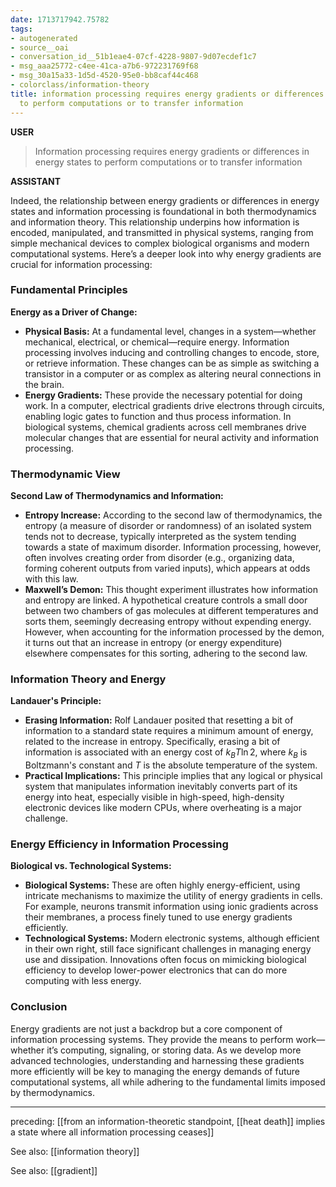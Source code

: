 ```yaml
---
date: 1713717942.75782
tags:
- autogenerated
- source__oai
- conversation_id__51b1eae4-07cf-4228-9807-9d07ecdef1c7
- msg_aaa25772-c4ee-41ca-a7b6-972231769f68
- msg_30a15a33-1d5d-4520-95e0-bb8caf44c468
- colorclass/information-theory
title: information processing requires energy gradients or differences in energy states
  to perform computations or to transfer information
---
```


**USER**

> Information processing requires energy gradients or differences in energy states to perform computations or to transfer information


**ASSISTANT**

Indeed, the relationship between energy gradients or differences in energy states and information processing is foundational in both thermodynamics and information theory. This relationship underpins how information is encoded, manipulated, and transmitted in physical systems, ranging from simple mechanical devices to complex biological organisms and modern computational systems. Here’s a deeper look into why energy gradients are crucial for information processing:

### Fundamental Principles

**Energy as a Driver of Change:**
- **Physical Basis:** At a fundamental level, changes in a system—whether mechanical, electrical, or chemical—require energy. Information processing involves inducing and controlling changes to encode, store, or retrieve information. These changes can be as simple as switching a transistor in a computer or as complex as altering neural connections in the brain.
- **Energy Gradients:** These provide the necessary potential for doing work. In a computer, electrical gradients drive electrons through circuits, enabling logic gates to function and thus process information. In biological systems, chemical gradients across cell membranes drive molecular changes that are essential for neural activity and information processing.

### Thermodynamic View

**Second Law of Thermodynamics and Information:**
- **Entropy Increase:** According to the second law of thermodynamics, the entropy (a measure of disorder or randomness) of an isolated system tends not to decrease, typically interpreted as the system tending towards a state of maximum disorder. Information processing, however, often involves creating order from disorder (e.g., organizing data, forming coherent outputs from varied inputs), which appears at odds with this law.
- **Maxwell’s Demon:** This thought experiment illustrates how information and entropy are linked. A hypothetical creature controls a small door between two chambers of gas molecules at different temperatures and sorts them, seemingly decreasing entropy without expending energy. However, when accounting for the information processed by the demon, it turns out that an increase in entropy (or energy expenditure) elsewhere compensates for this sorting, adhering to the second law.

### Information Theory and Energy

**Landauer's Principle:**
- **Erasing Information:** Rolf Landauer posited that resetting a bit of information to a standard state requires a minimum amount of energy, related to the increase in entropy. Specifically, erasing a bit of information is associated with an energy cost of $k_B T \ln 2$, where $k_B$ is Boltzmann's constant and $T$ is the absolute temperature of the system.
- **Practical Implications:** This principle implies that any logical or physical system that manipulates information inevitably converts part of its energy into heat, especially visible in high-speed, high-density electronic devices like modern CPUs, where overheating is a major challenge.

### Energy Efficiency in Information Processing

**Biological vs. Technological Systems:**
- **Biological Systems:** These are often highly energy-efficient, using intricate mechanisms to maximize the utility of energy gradients in cells. For example, neurons transmit information using ionic gradients across their membranes, a process finely tuned to use energy gradients efficiently.
- **Technological Systems:** Modern electronic systems, although efficient in their own right, still face significant challenges in managing energy use and dissipation. Innovations often focus on mimicking biological efficiency to develop lower-power electronics that can do more computing with less energy.

### Conclusion

Energy gradients are not just a backdrop but a core component of information processing systems. They provide the means to perform work—whether it’s computing, signaling, or storing data. As we develop more advanced technologies, understanding and harnessing these gradients more efficiently will be key to managing the energy demands of future computational systems, all while adhering to the fundamental limits imposed by thermodynamics.


---

preceding: [[from an information-theoretic standpoint, [[heat death]] implies a state where all information processing ceases]]

See also: [[information theory]]


See also: [[gradient]]
